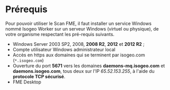# Prérequis

Pour pouvoir utiliser le Scan FME, il faut installer un service Windows nommé Isogeo Worker sur un serveur Windows (virtuel ou physique), de votre organisme respectant les pré-requis suivants.

* Windows Server 2003 SP2, 2008, **2008 R2**, **2012** et **2012 R2** ;
* Compte utilisateur Windows administrateur local
* Accès en https aux domaines qui se terminent par isogeo.com (`*.isogeo.com`)
* Ouverture du port **5671** vers les domaines **daemons-mq.isogeo.com** et **daemons.isogeo.com**, tous deux sur l&apos;IP *65.52.153.255*, à l&apos;aide du **protocole TCP sécurisé**.
* FME Desktop
